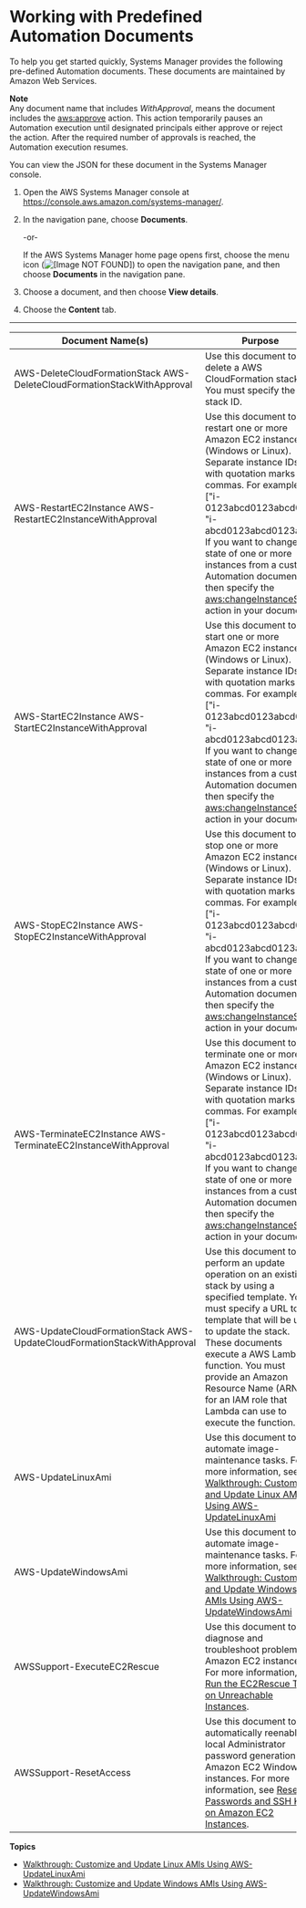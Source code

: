 # Working with Predefined Automation Documents<a name="automation-awsdocs"></a>

To help you get started quickly, Systems Manager provides the following pre\-defined Automation documents\. These documents are maintained by Amazon Web Services\. 

**Note**  
Any document name that includes *WithApproval*, means the document includes the [aws:approve](automation-actions.md#automation-action-approve) action\. This action temporarily pauses an Automation execution until designated principals either approve or reject the action\. After the required number of approvals is reached, the Automation execution resumes\. 

You can view the JSON for these document in the Systems Manager console\.

1. Open the AWS Systems Manager console at [https://console\.aws\.amazon\.com/systems\-manager/](https://console.aws.amazon.com/systems-manager/)\.

1. In the navigation pane, choose **Documents**\.

   \-or\-

   If the AWS Systems Manager home page opens first, choose the menu icon \(![\[Image NOT FOUND\]](http://docs.aws.amazon.com/systems-manager/latest/userguide/images/menu-icon-small.png)\) to open the navigation pane, and then choose **Documents** in the navigation pane\.

1. Choose a document, and then choose **View details**\.

1. Choose the **Content** tab\.


****  

| Document Name\(s\) | Purpose | 
| --- | --- | 
|  AWS\-DeleteCloudFormationStack AWS\-DeleteCloudFormationStackWithApproval  |  Use this document to delete a AWS CloudFormation stack\. You must specify the stack ID\.  | 
|  AWS\-RestartEC2Instance AWS\-RestartEC2InstanceWithApproval  |  Use this document to restart one or more Amazon EC2 instances \(Windows or Linux\)\. Separate instance IDs with quotation marks and commas\. For example, \["i\-0123abcd0123abcd0", "i\-abcd0123abcd0123a"\]\. If you want to change the state of one or more instances from a custom Automation document, then specify the [aws:changeInstanceState](automation-actions.md#automation-action-changestate) action in your document\.  | 
|  AWS\-StartEC2Instance AWS\-StartEC2InstanceWithApproval  |  Use this document to start one or more Amazon EC2 instances \(Windows or Linux\)\. Separate instance IDs with quotation marks and commas\. For example, \["i\-0123abcd0123abcd0", "i\-abcd0123abcd0123a"\]\. If you want to change the state of one or more instances from a custom Automation document, then specify the [aws:changeInstanceState](automation-actions.md#automation-action-changestate) action in your document\.  | 
|  AWS\-StopEC2Instance AWS\-StopEC2InstanceWithApproval  |  Use this document to stop one or more Amazon EC2 instances \(Windows or Linux\)\. Separate instance IDs with quotation marks and commas\. For example, \["i\-0123abcd0123abcd0", "i\-abcd0123abcd0123a"\]\. If you want to change the state of one or more instances from a custom Automation document, then specify the [aws:changeInstanceState](automation-actions.md#automation-action-changestate) action in your document\.  | 
|  AWS\-TerminateEC2Instance AWS\-TerminateEC2InstanceWithApproval  |  Use this document to terminate one or more Amazon EC2 instances \(Windows or Linux\)\. Separate instance IDs with quotation marks and commas\. For example, \["i\-0123abcd0123abcd0", "i\-abcd0123abcd0123a"\]\. If you want to change the state of one or more instances from a custom Automation document, then specify the [aws:changeInstanceState](automation-actions.md#automation-action-changestate) action in your document\.  | 
|  AWS\-UpdateCloudFormationStack AWS\-UpdateCloudFormationStackWithApproval  |  Use this document to perform an update operation on an existing stack by using a specified template\. You must specify a URL to the template that will be used to update the stack\. These documents execute a AWS Lambda function\. You must provide an Amazon Resource Name \(ARN\) for an IAM role that Lambda can use to execute the function\.  | 
|  AWS\-UpdateLinuxAmi  |  Use this document to automate image\-maintenance tasks\. For more information, see [Walkthrough: Customize and Update Linux AMIs Using AWS\-UpdateLinuxAmi](automation-awsdocs-linux.md)  | 
|  AWS\-UpdateWindowsAmi  |  Use this document to automate image\-maintenance tasks\. For more information, see [Walkthrough: Customize and Update Windows AMIs Using AWS\-UpdateWindowsAmi](automation-awsdocs-win.md)  | 
|  AWSSupport\-ExecuteEC2Rescue  |  Use this document to diagnose and troubleshoot problems on Amazon EC2 instances\. For more information, see [Run the EC2Rescue Tool on Unreachable Instances](automation-ec2rescue.md)\.  | 
|  AWSSupport\-ResetAccess  |  Use this document to automatically reenable local Administrator password generation on Amazon EC2 Windows instances\. For more information, see [Reset Passwords and SSH Keys on Amazon EC2 Instances](automation-ec2reset.md)\.  | 

**Topics**
+ [Walkthrough: Customize and Update Linux AMIs Using AWS\-UpdateLinuxAmi](automation-awsdocs-linux.md)
+ [Walkthrough: Customize and Update Windows AMIs Using AWS\-UpdateWindowsAmi](automation-awsdocs-win.md)
